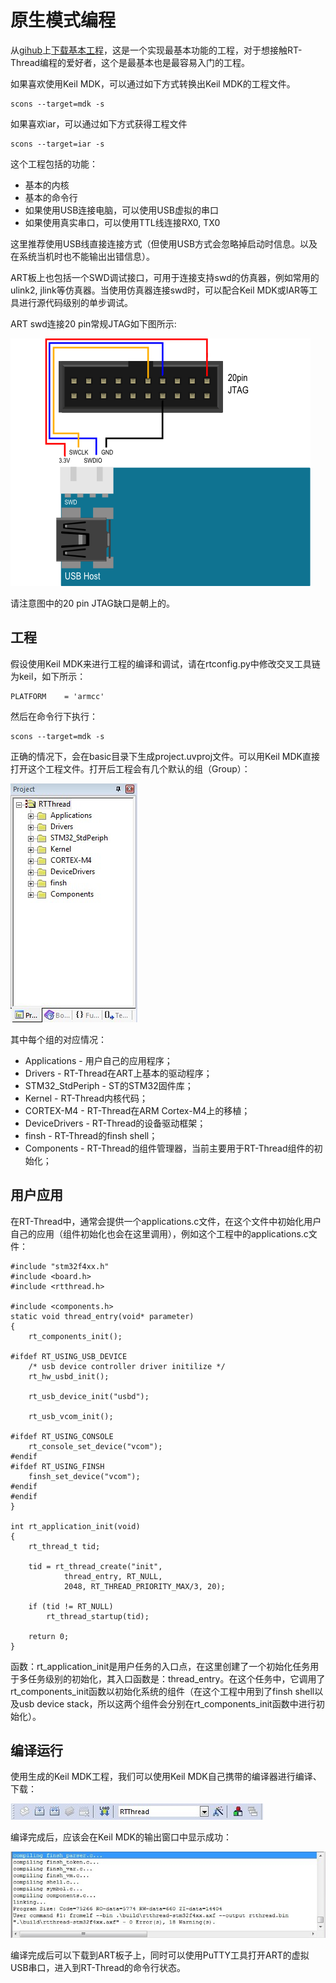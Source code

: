# 原生模式编程 #

从[gihub](https://github.com/RT-Thread/ART)上[下载基本工程](https://github.com/RT-Thread/ART/tree/master/software/basic)，这是一个实现最基本功能的工程，对于想接触RT-Thread编程的爱好者，这个是最基本也是最容易入门的工程。

如果喜欢使用Keil MDK，可以通过如下方式转换出Keil MDK的工程文件。

	scons --target=mdk -s

如果喜欢iar，可以通过如下方式获得工程文件

	scons --target=iar -s

这个工程包括的功能：

- 基本的内核
- 基本的命令行
- 如果使用USB连接电脑，可以使用USB虚拟的串口
- 如果使用真实串口，可以使用TTL线连接RX0, TX0

这里推荐使用USB线直接连接方式（但使用USB方式会忽略掉启动时信息。以及在系统当机时也不能输出出错信息）。

ART板上也包括一个SWD调试接口，可用于连接支持swd的仿真器，例如常用的ulink2, jlink等仿真器。当使用仿真器连接swd时，可以配合Keil MDK或IAR等工具进行源代码级别的单步调试。

ART swd连接20 pin常规JTAG如下图所示:

![SWD](figures/swd.png)

请注意图中的20 pin JTAG缺口是朝上的。

## 工程 ##

假设使用Keil MDK来进行工程的编译和调试，请在rtconfig.py中修改交叉工具链为keil，如下所示：

	PLATFORM 	= 'armcc'

然后在命令行下执行：

	scons --target=mdk -s

正确的情况下，会在basic目录下生成project.uvproj文件。可以用Keil MDK直接打开这个工程文件。打开后工程会有几个默认的组（Group）：

![SWD](figures/keil_group.png)

其中每个组的对应情况：

* Applications - 用户自己的应用程序；
* Drivers - RT-Thread在ART上基本的驱动程序；
* STM32_StdPeriph - ST的STM32固件库；
* Kernel - RT-Thread内核代码；
* CORTEX-M4 - RT-Thread在ARM Cortex-M4上的移植；
* DeviceDrivers - RT-Thread的设备驱动框架；
* finsh - RT-Thread的finsh shell；
* Components - RT-Thread的组件管理器，当前主要用于RT-Thread组件的初始化；

## 用户应用 ##

在RT-Thread中，通常会提供一个applications.c文件，在这个文件中初始化用户自己的应用（组件初始化也会在这里调用），例如这个工程中的applications.c文件：

	#include "stm32f4xx.h"
	#include <board.h>
	#include <rtthread.h>

	#include <components.h>
	static void thread_entry(void* parameter)
	{
		rt_components_init();

	#ifdef RT_USING_USB_DEVICE
		/* usb device controller driver initilize */
		rt_hw_usbd_init();

		rt_usb_device_init("usbd");

		rt_usb_vcom_init();

	#ifdef RT_USING_CONSOLE
		rt_console_set_device("vcom");
	#endif
	#ifdef RT_USING_FINSH
		finsh_set_device("vcom");
	#endif
	#endif
	}

	int rt_application_init(void)
	{
		rt_thread_t tid;

		tid = rt_thread_create("init",
				thread_entry, RT_NULL,
				2048, RT_THREAD_PRIORITY_MAX/3, 20);

		if (tid != RT_NULL)
		    rt_thread_startup(tid);

		return 0;
	}

函数：rt_application_init是用户任务的入口点，在这里创建了一个初始化任务用于多任务级别的初始化，其入口函数是：thread_entry。在这个任务中，它调用了rt_components_init函数以初始化系统的组件（在这个工程中用到了finsh shell以及usb device stack，所以这两个组件会分别在rt_components_init函数中进行初始化）。

## 编译运行 ##

使用生成的Keil MDK工程，我们可以使用Keil MDK自己携带的编译器进行编译、下载：

![Build](figures/keil_build.jpg)

编译完成后，应该会在Keil MDK的输出窗口中显示成功：

![BuildOk](figures/keil_buildok.jpg)

编译完成后可以下载到ART板子上，同时可以使用PuTTY工具打开ART的虚拟USB串口，进入到RT-Thread的命令行状态。

